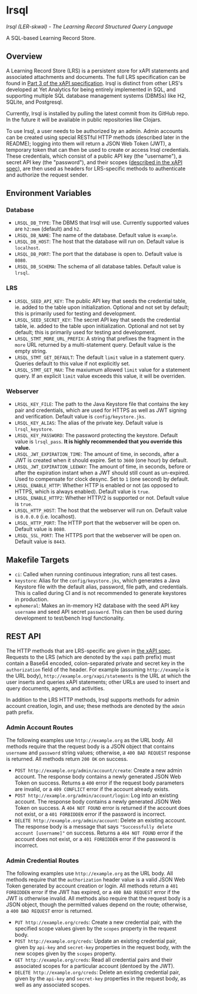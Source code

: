 # lrsql

_lrsql (LER-skwəl) - The Learning Record Structured Query Language_

A SQL-based Learning Record Store.

## Overview

A Learning Record Store (LRS) is a persistent store for xAPI statements and associated attachments and documents. The full LRS specification can be found in [Part 3 of the xAPI specification](https://github.com/adlnet/xAPI-Spec/blob/master/xAPI-Communication.md#partthree). lrsql is distinct from other LRS's developed at Yet Analytics for being entirely implemented in SQL, and supporting multiple SQL database management systems (DBMSs) like H2, SQLite, and Postgresql.

Currently, lrsql is installed by pulling the latest commit from its GitHub repo. In the future it will be available in public repositories like Clojars.

To use lrsql, a user needs to be authorized by an admin. Admin accounts can be created using special RESTful HTTP methods (described later in the README); logging into them will return a JSON Web Token (JWT), a temporary token that can then be used to create or access lrsql credentials. These credentials, which consist of a public API key (the "username"), a secret API key (the "password"), and their scopes ([described in the xAPI spec](https://github.com/adlnet/xAPI-Spec/blob/master/xAPI-Communication.md#42-oauth-10-authorization-scope)), are then used as headers for LRS-specific methods to authenticate and authorize the request sender.

## Environment Variables

### Database

- `LRSQL_DB_TYPE`: The DBMS that lrsql will use. Currently supported values are `h2:mem` (default) and `h2`.
- `LRSQL_DB_NAME`: The name of the database. Default value is `example`.
- `LRSQL_DB_HOST`: The host that the database will run on. Default value is `localhost`.
- `LRSQL_DB_PORT`: The port that the database is open to. Default value is `8080`.
- `LRSQL_DB_SCHEMA`: The schema of all database tables. Default value is `lrsql`.

### LRS

- `LRSQL_SEED_API_KEY`: The public API key that seeds the credential table, ie. added to the table upon initialization. Optional and not set by default; this is primarily used for testing and development.
- `LRSQL_SEED_SECRET_KEY`: The secret API key that seeds the credential table, ie. added to the table upon initialization. Optional and not set by default; this is primarily used for testing and development.
- `LRSQL_STMT_MORE_URL_PREFIX`: A string that prefixes the fragment in the `more` URL returned by a multi-statement query. Default value is the empty string.
- `LRSQL_STMT_GET_DEFAULT`: The default `limit` value in a statement query. Queries default to this value if not explicitly set.
- `LRSQL_STMT_GET_MAX`: The maxiumum allowed `limit` value for a statement query. If an explicit `limit` value exceeds this value, it will be overriden.

### Webserver
- `LRSQL_KEY_FILE`: The path to the Java Keystore file that contains the key pair and credentials, which are used for HTTPS as well as JWT signing and verification. Default value is `config/keystore.jks`.
- `LRSQL_KEY_ALIAS`: The alias of the private key. Default value is `lrsql_keystore`.
- `LRSQL_KEY_PASSWORD`: The password protecting the keystore. Default value is `lrsql_pass`. **It is highly recommended that you override this value.**
- `LRSQL_JWT_EXPIRATION_TIME`: The amount of time, in seconds, after a JWT is created when it should expire. Set to `3600` (one hour) by default.
- `LRSQL_JWT_EXPIRATION_LEEWAY`: The amount of time, in seconds, before or after the expiration instant when a JWT should still count as un-expired. Used to compensate for clock desync. Set to `1` (one second) by default.
- `LRSQL_ENABLE_HTTP`: Whether HTTP is enabled or not (as opposed to HTTPS, which is always enabled). Default value is `true`.
- `LRSQL_ENABLE_HTTP2`: Whether HTTP/2 is supported or not. Default value is `true`.
- `LRSQL_HTTP_HOST`: The host that the webserver will run on. Default value is `0.0.0.0` (i.e. localhost).
- `LRSQL_HTTP_PORT`: The HTTP port that the webserver will be open on. Default value is `8080`.
- `LRSQL_SSL_PORT`: The HTTPS port that the webserver will be open on. Default value is `8443`.

## Makefile Targets

- `ci`: Called when running continuous integration; runs all test cases.
- `keystore`: Alias for the `config/keystore.jks`, which generates a Java Keystore file with the default alias, password, file path, and credentials. This is called during CI and is not recommended to generate keystores in production.
- `ephemeral`: Makes an in-memory H2 database with the seed API key `username` and seed API secret `password`. This can then be used during development to test/bench lrsql functionality.

## REST API

The HTTP methods that are LRS-specific are given in [the xAPI spec](https://github.com/adlnet/xAPI-Spec/blob/master/xAPI-Communication.md#datatransfer). Requests to the LRS (which are denoted by the `xapi` path prefix) must contain a Base64 encoded, colon-separated private and secret key in the `authorization` field of the header. For example (assuming `http://example` is the URL body), `http://example.org/xapi/statements` is the URL at which the user inserts and queries xAPI statements; other URLs are used to insert and query documents, agents, and activities.

In addition to the LRS HTTP methods, lrsql supports methods for admin account creation, login, and use; these methods are denoted by the `admin` path prefix.

### Admin Account Routes

The following examples use `http://example.org` as the URL body. All methods require that the request body is a JSON object that contains `username` and `password` string values; otherwise, a `400 BAD REQUEST` response is returned. All methods return `200 OK` on success.

- `POST http://example.org/admin/account/create`: Create a new admin account. The response body contains a newly generated JSON Web Token on success. Returns a `400` error if the request body parameters are invalid, or a `409 CONFLICT` error if the account already exists.
- `POST http://example.org/admin/account/login`: Log into an existing account. The response body contains a newly generated JSON Web Token on success. A `404 NOT FOUND` error is returned if the account does not exist, or a `401 FORBIDDEN` error if the password is incorrect.
- `DELETE http://example.org/admin/account`: Delete an existing account. The response body is a message that says `"Successfully delete account [username]"` on success. Returns a `404 NOT FOUND` error if the account does not exist, or a `401 FORBIDDEN` error if the password is incorrect.

### Admin Credential Routes

The following examples use `http://example.org` as the URL body. All methods require that the `authorization` header value is a valid JSON Web Token generated by account creation or login. All methods return a `401 FORBIDDEN` error if the JWT has expired, or a `400 BAD REQUEST` error if the JWT is otherwise invalid. All methods also require that the request body is a JSON object, though the permitted values depend on the route; otherwise, a `400 BAD REQUEST` error is returned.

- `PUT http://example.org/creds`: Create a new credential pair, with the specified scope values given by the `scopes` property in the request body.
- `POST http://example.org/creds`: Update an existing credential pair, given by `api-key` and `secret-key` properties in the request body, with the new scopes given by the `scopes` property.
- `GET http://example.org/creds`: Read all credential pairs and their associated scopes for a particular account (dentoed by the JWT).
- `DELETE http://example.org/creds`: Delete an existing credential pair, given by the `api-key` and `secret-key` properties in the request body, as well as any associated scopes.

